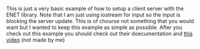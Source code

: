 This is just a very basic example of how to setup a client server with the ENET library.
Note that I am just using iostream for input so the input is blocking the server update. This is of chourse not something that you would want but I wanted to keep this example as simple as possible. After you check out this example you should check out their doecumentation and [this video](https://www.youtube.com/watch?v=FxrKS_1zE9s) (not made by me)
